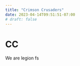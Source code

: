```yaml
---
title: "Crimson Crusaders"
date: 2023-04-14T09:51:51-07:00
# draft: false
---
```


# CC

We are legion
fs
